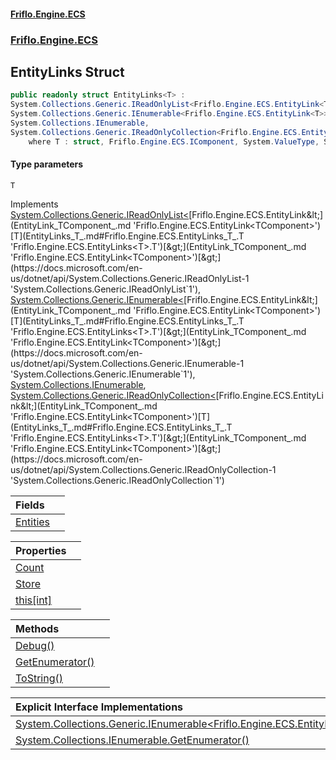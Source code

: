 #### [Friflo.Engine.ECS](index.md 'index')
### [Friflo.Engine.ECS](Friflo.Engine.ECS.md 'Friflo.Engine.ECS')

## EntityLinks<T> Struct

```csharp
public readonly struct EntityLinks<T> :
System.Collections.Generic.IReadOnlyList<Friflo.Engine.ECS.EntityLink<T>>,
System.Collections.Generic.IEnumerable<Friflo.Engine.ECS.EntityLink<T>>,
System.Collections.IEnumerable,
System.Collections.Generic.IReadOnlyCollection<Friflo.Engine.ECS.EntityLink<T>>
    where T : struct, Friflo.Engine.ECS.IComponent, System.ValueType, System.ValueType
```
#### Type parameters

<a name='Friflo.Engine.ECS.EntityLinks_T_.T'></a>

`T`

Implements [System.Collections.Generic.IReadOnlyList&lt;](https://docs.microsoft.com/en-us/dotnet/api/System.Collections.Generic.IReadOnlyList-1 'System.Collections.Generic.IReadOnlyList`1')[Friflo.Engine.ECS.EntityLink&lt;](EntityLink_TComponent_.md 'Friflo.Engine.ECS.EntityLink<TComponent>')[T](EntityLinks_T_.md#Friflo.Engine.ECS.EntityLinks_T_.T 'Friflo.Engine.ECS.EntityLinks<T>.T')[&gt;](EntityLink_TComponent_.md 'Friflo.Engine.ECS.EntityLink<TComponent>')[&gt;](https://docs.microsoft.com/en-us/dotnet/api/System.Collections.Generic.IReadOnlyList-1 'System.Collections.Generic.IReadOnlyList`1'), [System.Collections.Generic.IEnumerable&lt;](https://docs.microsoft.com/en-us/dotnet/api/System.Collections.Generic.IEnumerable-1 'System.Collections.Generic.IEnumerable`1')[Friflo.Engine.ECS.EntityLink&lt;](EntityLink_TComponent_.md 'Friflo.Engine.ECS.EntityLink<TComponent>')[T](EntityLinks_T_.md#Friflo.Engine.ECS.EntityLinks_T_.T 'Friflo.Engine.ECS.EntityLinks<T>.T')[&gt;](EntityLink_TComponent_.md 'Friflo.Engine.ECS.EntityLink<TComponent>')[&gt;](https://docs.microsoft.com/en-us/dotnet/api/System.Collections.Generic.IEnumerable-1 'System.Collections.Generic.IEnumerable`1'), [System.Collections.IEnumerable](https://docs.microsoft.com/en-us/dotnet/api/System.Collections.IEnumerable 'System.Collections.IEnumerable'), [System.Collections.Generic.IReadOnlyCollection&lt;](https://docs.microsoft.com/en-us/dotnet/api/System.Collections.Generic.IReadOnlyCollection-1 'System.Collections.Generic.IReadOnlyCollection`1')[Friflo.Engine.ECS.EntityLink&lt;](EntityLink_TComponent_.md 'Friflo.Engine.ECS.EntityLink<TComponent>')[T](EntityLinks_T_.md#Friflo.Engine.ECS.EntityLinks_T_.T 'Friflo.Engine.ECS.EntityLinks<T>.T')[&gt;](EntityLink_TComponent_.md 'Friflo.Engine.ECS.EntityLink<TComponent>')[&gt;](https://docs.microsoft.com/en-us/dotnet/api/System.Collections.Generic.IReadOnlyCollection-1 'System.Collections.Generic.IReadOnlyCollection`1')

| Fields | |
| :--- | :--- |
| [Entities](EntityLinks_T_.Entities.md 'Friflo.Engine.ECS.EntityLinks<T>.Entities') | |

| Properties | |
| :--- | :--- |
| [Count](EntityLinks_T_.Count.md 'Friflo.Engine.ECS.EntityLinks<T>.Count') | |
| [Store](EntityLinks_T_.Store.md 'Friflo.Engine.ECS.EntityLinks<T>.Store') | |
| [this[int]](EntityLinks_T_.this[int].md 'Friflo.Engine.ECS.EntityLinks<T>.this[int]') | |

| Methods | |
| :--- | :--- |
| [Debug()](EntityLinks_T_.Debug().md 'Friflo.Engine.ECS.EntityLinks<T>.Debug()') | |
| [GetEnumerator()](EntityLinks_T_.GetEnumerator().md 'Friflo.Engine.ECS.EntityLinks<T>.GetEnumerator()') | |
| [ToString()](EntityLinks_T_.ToString().md 'Friflo.Engine.ECS.EntityLinks<T>.ToString()') | |

| Explicit Interface Implementations | |
| :--- | :--- |
| [System.Collections.Generic.IEnumerable&lt;Friflo.Engine.ECS.EntityLink&lt;T&gt;&gt;.GetEnumerator()](EntityLinks_T_.System.Collections.Generic.IEnumerable_Friflo.Engine.ECS.EntityLink_T__.GetEnumerator().md 'Friflo.Engine.ECS.EntityLinks<T>.System.Collections.Generic.IEnumerable<Friflo.Engine.ECS.EntityLink<T>>.GetEnumerator()') | |
| [System.Collections.IEnumerable.GetEnumerator()](EntityLinks_T_.System.Collections.IEnumerable.GetEnumerator().md 'Friflo.Engine.ECS.EntityLinks<T>.System.Collections.IEnumerable.GetEnumerator()') | |
